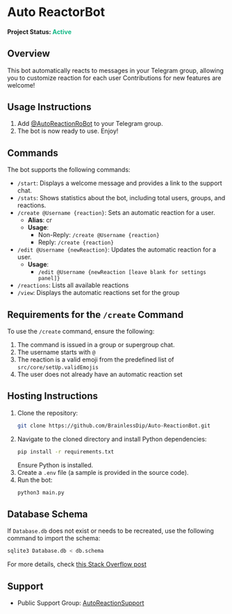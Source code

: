 # Auto ReactorBot

#### Project Status: <span style="color:#12b886">Active<span>

## Overview
This bot automatically reacts to messages in your Telegram group, allowing you to customize reaction for each user Contributions for new features are welcome!

## Usage Instructions
1. Add [@AutoReactionRoBot](https://t.me/AutoReactionRoBot) to your Telegram group.
2. The bot is now ready to use. Enjoy!

## Commands
The bot supports the following commands:

- `/start`: Displays a welcome message and provides a link to the support chat.
- `/stats`: Shows statistics about the bot, including total users, groups, and reactions.
- `/create @Username {reaction}`: Sets an automatic reaction for a user.
    - **Alias**: cr
    - **Usage**:
        - Non-Reply: `/create @Username {reaction}`
        - Reply: `/create {reaction}`
- `/edit @Username {newReaction}`: Updates the automatic reaction for a user.
    - **Usage**:
        - `/edit @Username {newReaction [leave blank for settings panel]}`
- `/reactions`: Lists all available reactions
- `/view`: Displays the automatic reactions set for the group

## Requirements for the `/create` Command
To use the `/create` command, ensure the following:
1. The command is issued in a group or supergroup chat.
2. The username starts with `@`
3. The reaction is a valid emoji from the predefined list of `src/core/setUp.validEmojis`
4. The user does not already have an automatic reaction set

## Hosting Instructions
1. Clone the repository:
     ```sh
     git clone https://github.com/BrainlessDip/Auto-ReactionBot.git
     ```
2. Navigate to the cloned directory and install Python dependencies:
     ```sh
     pip install -r requirements.txt
     ```
     Ensure Python is installed.
3. Create a `.env` file (a sample is provided in the source code).
4. Run the bot:
     ```sh
     python3 main.py
     ```

## Database Schema  
If `Database.db` does not exist or needs to be recreated, use the following command to import the schema:  

```sh
sqlite3 Database.db < db.schema
```  

For more details, check [this Stack Overflow post](https://stackoverflow.com/questions/18102976/how-to-create-a-db-file-in-sqlite3-using-a-schema-file)

## Support
- Public Support Group: [AutoReactionSupport](https://t.me/AutoReactionSupport)